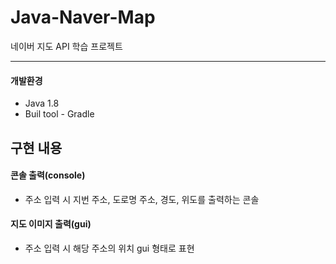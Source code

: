 # Java-Naver-Map
네이버 지도 API 학습 프로젝트

---
#### 개발환경
- Java 1.8
- Buil tool - Gradle

## 구현 내용
#### 콘솔 출력(console)
- 주소 입력 시 지번 주소, 도로명 주소, 경도, 위도를 출력하는 콘솔

#### 지도 이미지 출력(gui)
- 주소 입력 시 해당 주소의 위치 gui 형태로 표현

